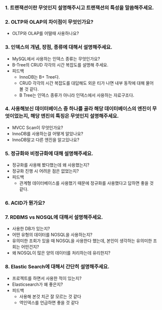 ### 1. 트랜잭션이란 무엇인지 설명해주시고 트랜잭션의 특성을 말씀해주세요.

### 2. OLTP와 OLAP의 차이점이 무엇인가요?

- OLTP와 OLAP를 어떨때 사용하나요?

### 3. 인덱스의 개념, 장점, 종류에 대해서 설명해주세요.

- MySQL에서 사용하는 인덱스 종류는 무엇인가요?
- B-Tree의 CRUD 각각의 시간 복잡도를 설명해 주세요.
- 피드백
  - InnoDB는 B+ Tree다.
  - CRUD 각각의 시간 복잡도를 대답해도 외운 티가 나면 내부 동작에 대해 물어볼 것 같다.
  - B Tree는 인덱스 종류가 아니라 인덱스에서 사용하는 자료구조다.

### 4. 사용해보신 데이터베이스 중 하나를 골라 해당 데이터베이스의 엔진이 무엇이었는지, 해당 엔진의 특징은 무엇인지 설명해주세요.

- MVCC Scan이 무엇인가요?
- InnoDB를 사용하는걸 어떻게 알았나요?
- InnoDB말고 다른 엔진을 알고있나요?

### 5. 정규화와 비정규화에 대해 설명해주세요.

- 정규화를 사용해 봤다했는데 왜 사용했는지?
- 정규화 진행 시 어려운 점은 없었는지?
- 피드백
  - 관계형 데이터베이스를 사용했기 때문에 정규화를 사용했다고 답하면 좋을 것 같다.

### 6. ACID가 뭔가요?

### 7. RDBMS vs NOSQL에 대해서 설명해주세요.

- 사용한 DB가 있는지?
- 어떤 유형의 데이터를 NOSQL을 사용하는지?
- 유의미한 조회가 있을 때 NOSQL을 사용한다 했는데, 본인이 생각하는 유의미한 조회는 어떤건지?
- 왜 NOSQL이 많은 양의 데이터를 처리하는데 유리한지?

### 8. Elastic Search에 대해서 간단히 설명해주세요.

- 프로젝트를 하면서 사용한 적이 있는지?
- Elasticsearch가 왜 좋은지?
- 피드백
  - 사용해 본것 치곤 잘 모르는 것 같다
  - 역인덱스를 언급하면 좋을 것 같다

